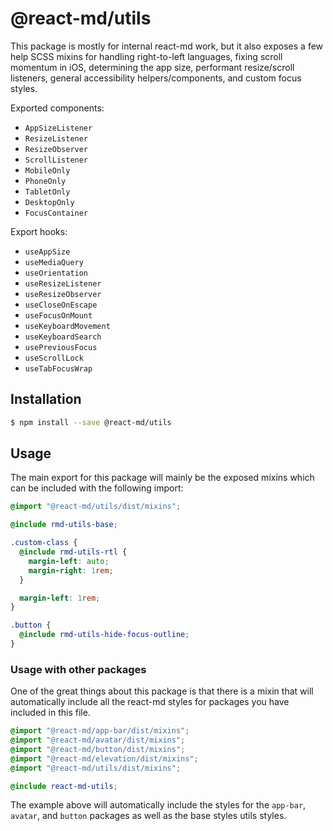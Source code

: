 # @react-md/utils

This package is mostly for internal react-md work, but it also exposes a few
help SCSS mixins for handling right-to-left languages, fixing scroll momentum in
iOS, determining the app size, performant resize/scroll listeners, general
accessibility helpers/components, and custom focus styles.

Exported components:

- `AppSizeListener`
- `ResizeListener`
- `ResizeObserver`
- `ScrollListener`
- `MobileOnly`
- `PhoneOnly`
- `TabletOnly`
- `DesktopOnly`
- `FocusContainer`

Export hooks:

- `useAppSize`
- `useMediaQuery`
- `useOrientation`
- `useResizeListener`
- `useResizeObserver`
- `useCloseOnEscape`
- `useFocusOnMount`
- `useKeyboardMovement`
- `useKeyboardSearch`
- `usePreviousFocus`
- `useScrollLock`
- `useTabFocusWrap`

## Installation

```sh
$ npm install --save @react-md/utils
```

## Usage

The main export for this package will mainly be the exposed mixins which can be
included with the following import:

```scss
@import "@react-md/utils/dist/mixins";

@include rmd-utils-base;

.custom-class {
  @include rmd-utils-rtl {
    margin-left: auto;
    margin-right: 1rem;
  }

  margin-left: 1rem;
}

.button {
  @include rmd-utils-hide-focus-outline;
}
```

### Usage with other packages

One of the great things about this package is that there is a mixin that will
automatically include all the react-md styles for packages you have included in
this file.

```scss
@import "@react-md/app-bar/dist/mixins";
@import "@react-md/avatar/dist/mixins";
@import "@react-md/button/dist/mixins";
@import "@react-md/elevation/dist/mixins";
@import "@react-md/utils/dist/mixins";

@include react-md-utils;
```

The example above will automatically include the styles for the `app-bar`,
`avatar`, and `button` packages as well as the base styles utils styles.
